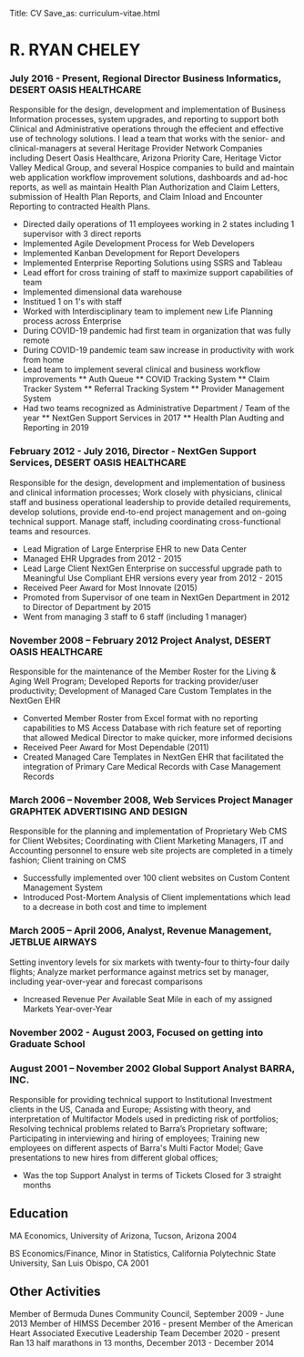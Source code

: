 Title: CV
Save_as: curriculum-vitae.html

# R. RYAN CHELEY

### July 2016 - Present, Regional Director Business Informatics, DESERT OASIS HEALTHCARE

Responsible for the design, development and implementation of Business Information processes, system upgrades, and reporting to support both Clinical and Administrative operations through the effecient and effective use of technology solutions. I lead a team that works with the senior- and clinical-managers at several Heritage Provider Network Companies including Desert Oasis Healthcare, Arizona Priority Care, Heritage Victor Valley Medical Group, and several Hospice companies to build and maintain web application workflow improvement solutions, dashboards and ad-hoc reports, as well as maintain Health Plan Authorization and Claim Letters, submission of Health Plan Reports, and Claim Inload and Encounter Reporting to contracted Health Plans.

* Directed daily operations of 11 employees working in 2 states including 1 supervisor with 3 direct reports
* Implemented Agile Development Process for Web Developers
* Implemented Kanban Development for Report Developers
* Implemented Enterprise Reporting Solutions using SSRS and Tableau
* Lead effort for cross training of staff to maximize support capabilities of team
* Implemented dimensional data warehouse
* Institued 1 on 1's with staff
* Worked with Interdisciplinary team to implement new Life Planning process across Enterprise
* During COVID-19 pandemic had first team in organization that was fully remote 
* During COVID-19 pandemic team saw increase in productivity with work from home
* Lead team to implement several clinical and business workflow improvements
** Auth Queue
** COVID Tracking System
** Claim Tracker System
** Referral Tracking System
** Provider Management System
* Had two teams recognized as Administrative Department / Team of the year
** NextGen Support Services in 2017
** Health Plan Audting and Reporting in 2019


### February 2012 - July 2016, Director - NextGen Support Services, DESERT OASIS HEALTHCARE

Responsible for the design, development and implementation of business and clinical information processes; Work closely with physicians, clinical staff and business operational leadership to provide detailed requirements, develop solutions, provide end-to-end project management and on-going technical support. Manage staff, including coordinating cross-functional teams and resources.

* Lead Migration of Large Enterprise EHR to new Data Center 
* Managed EHR Upgrades from 2012 - 2015
* Lead Large Client NextGen Enterprise on successful upgrade path to Meaningful Use Compliant EHR versions every year from 2012 - 2015
* Received Peer Award for Most Innovate (2015)
* Promoted from Supervisor of one team in NextGen Department in 2012 to Director of Department by 2015
* Went from managing 3 staff to 6 staff (including 1 manager)

### November 2008 – February 2012 Project Analyst, DESERT OASIS HEALTHCARE
Responsible for the maintenance of the Member Roster for the Living & Aging Well Program; Developed Reports for tracking provider/user productivity; Development of Managed Care Custom Templates in the NextGen EHR

* Converted Member Roster from Excel format with no reporting capabilities to MS Access Database with rich feature set of reporting that allowed Medical Director to make quicker, more informed decisions
* Received Peer Award for Most Dependable (2011)
* Created Managed Care Templates in NextGen EHR that facilitated the integration of Primary Care Medical Records with Case Management Records

### March 2006 – November 2008, Web Services Project Manager GRAPHTEK ADVERTISING AND DESIGN
Responsible for the planning and implementation of Proprietary Web CMS for Client Websites; 
Coordinating with Client Marketing Managers, IT and Accounting personnel to ensure web site projects are completed in a timely fashion; 
Client training on CMS

* Successfully implemented over 100 client websites on Custom Content Management System
* Introduced Post-Mortem Analysis of Client implementations which lead to a decrease in both cost and time to implement

### March 2005 – April 2006, Analyst, Revenue Management, JETBLUE AIRWAYS
Setting inventory levels for six markets with twenty-four to thirty-four daily flights; Analyze market performance against metrics set by manager, including year-over-year and forecast comparisons

* Increased Revenue Per Available Seat Mile in each of my assigned Markets Year-over-Year

### November 2002 - August 2003, Focused on getting into Graduate School

### August 2001 – November 2002 Global Support Analyst BARRA, INC.
Responsible for providing technical support to Institutional Investment clients in the US, Canada and Europe; Assisting with theory, and interpretation of Multifactor Models used in predicting risk of portfolios; Resolving technical problems related to Barra’s Proprietary software; Participating in interviewing and hiring of employees; Training new employees on different aspects of Barra's Multi Factor Model; Gave presentations to new hires from different global offices; 

* Was the top Support Analyst in terms of Tickets Closed for 3 straight months

## Education
MA Economics, University of Arizona, Tucson, Arizona 2004

BS Economics/Finance, Minor in Statistics, California Polytechnic State University, San Luis Obispo, CA 2001

## Other Activities
Member of Bermuda Dunes Community Council, September 2009 - June 2013
Member of HIMSS December 2016 - present
Member of the American Heart Associated Executive Leadership Team December 2020 - present
Ran 13 half marathons in 13 months, December 2013 - December 2014